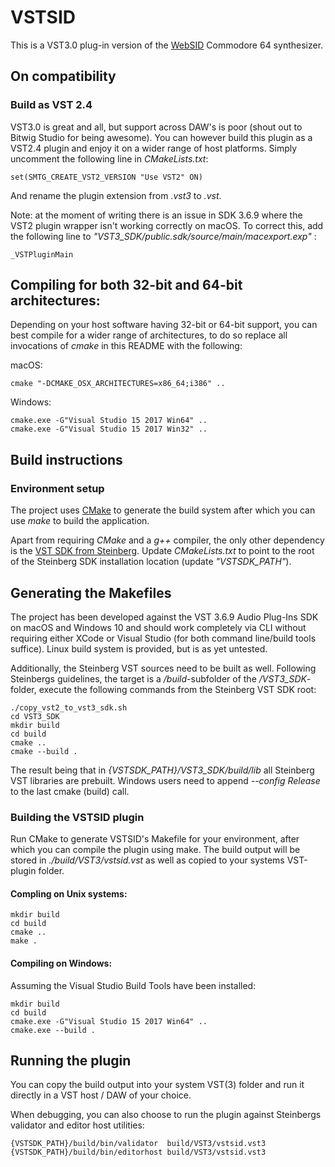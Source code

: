 # VSTSID

This is a VST3.0 plug-in version of the [WebSID](https://www.igorski.nl/experiment/websid) Commodore 64 synthesizer.

## On compatibility

### Build as VST 2.4

VST3.0 is great and all, but support across DAW's is poor (shout out to Bitwig Studio for being awesome). You can however build this plugin as a VST2.4 plugin and enjoy it on a wider range of host platforms. Simply uncomment the following line in _CMakeLists.txt_:

    set(SMTG_CREATE_VST2_VERSION "Use VST2" ON)

And rename the plugin extension from _.vst3_ to _.vst_.

Note: at the moment of writing there is an issue in SDK 3.6.9 where the VST2 plugin wrapper isn't working correctly on macOS. To correct this, add the following line to _"VST3_SDK/public.sdk/source/main/macexport.exp"_ :

    _VSTPluginMain

## Compiling for both 32-bit and 64-bit architectures:

Depending on your host software having 32-bit or 64-bit support, you can best compile for a
wider range of architectures, to do so replace all invocations of _cmake_ in this README with the following:

macOS:
```
cmake "-DCMAKE_OSX_ARCHITECTURES=x86_64;i386" ..
```

Windows:
```
cmake.exe -G"Visual Studio 15 2017 Win64" ..
cmake.exe -G"Visual Studio 15 2017 Win32" ..
```

## Build instructions

### Environment setup

The project uses [CMake](https://cmake.org) to generate the build system
after which you can use _make_ to build the application.

Apart from requiring _CMake_ and a _g++_ compiler, the only other dependency is
the [VST SDK from Steinberg](https://www.steinberg.net/en/company/developers.html).
Update _CMakeLists.txt_ to point to the root of the Steinberg SDK installation
location (update _"VSTSDK_PATH"_).

## Generating the Makefiles

The project has been developed against the VST 3.6.9 Audio Plug-Ins SDK on macOS and Windows 10 and should work completely via CLI without requiring either XCode or Visual Studio (for both command line/build tools suffice). Linux build system is provided, but is as yet untested.

Additionally, the Steinberg VST sources need to be built as well. Following
Steinbergs guidelines, the target is a _/build_-subfolder of the _/VST3_SDK_-folder, execute the following commands from the Steinberg VST SDK root:

    ./copy_vst2_to_vst3_sdk.sh
    cd VST3_SDK
    mkdir build
    cd build
    cmake ..
    cmake --build .

The result being that in _{VSTSDK_PATH}/VST3_SDK/build/lib_ all Steinberg VST libraries are prebuilt. Windows users need to append _--config Release_ to the last cmake (build) call.

### Building the VSTSID plugin

Run CMake to generate VSTSID's Makefile for your environment, after which you can compile the plugin using make. The build output will be stored in _./build/VST3/vstsid.vst_
as well as copied to your systems VST-plugin folder.

#### Compling on Unix systems:

    mkdir build
    cd build
    cmake ..
    make .

#### Compiling on Windows:

Assuming the Visual Studio Build Tools have been installed:

    mkdir build
    cd build
    cmake.exe -G"Visual Studio 15 2017 Win64" ..
    cmake.exe --build .

## Running the plugin

You can copy the build output into your system VST(3) folder and run it directly in a
VST host / DAW of your choice.

When debugging, you can also choose to run the plugin against Steinbergs validator
and editor host utilities:

    {VSTSDK_PATH}/build/bin/validator  build/VST3/vstsid.vst3
    {VSTSDK_PATH}/build/bin/editorhost build/VST3/vstsid.vst3
